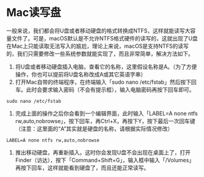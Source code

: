 # Mac读写盘

 一般来说，我们都会将U盘或者移动硬盘的格式转换成NTFS，这样就能读写大容量文件了。可是，macOS默认是不允许NTFS格式硬件的读写的，这就出现了U盘在Mac上只能读取无法写入的尴尬，理论上来说，macOS是支持NTFS的读写的，我们只需要修改一些系统参数就能实现了，而且非常简单，解决方法如下。

 1. 将U盘或者移动硬盘插入电脑，查看它的名称，这里假设名称是A。（为了方便操作，你也可以提前将U盘名称改成A或其它英语字串）
 1. 打开Mac自带的终端程序，在终端输入「sudo nano /etc/fstab」然后按下回车。此时会要求输入密码（不会有提示框），输入电脑密码再按下回车即可。
```
sudo nano /etc/fstab
```
1. 完成上面的操作之后你会看到一个编辑界面，此时输入「LABEL=A none ntfs rw,auto,nobrowse」，按下回车，再Ctrl+X，再按下Y，按下最后一次回车键（注意：这里面的“A”其实就是硬盘的名称，请根据实际情况修改）
```
LABEL=A none ntfs rw,auto,nobrowse
```
1. 推出移动硬盘，再重新插入。这时你会发现U盘不会出现在桌面上了，打开Finder（访达），按下「Command+Shift+G」，输入框中输入「/Volumes」再按下回车，这样就能看到硬盘了，而且还能正常读写。